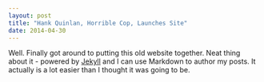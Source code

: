 ```yaml
---
layout: post
title: "Hank Quinlan, Horrible Cop, Launches Site"
date: 2014-04-30
---
```


Well. Finally got around to putting this old website together. 
Neat thing about it - powered by [Jekyll](http://jekyllrb.com)
and I can use Markdown to author my posts. It actually is a 
lot easier than I thought it was going to be.
